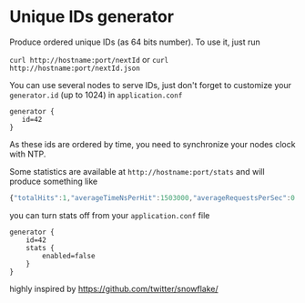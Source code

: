 Unique IDs generator
=====================================

Produce ordered unique IDs (as 64 bits number). To use it, just run

`curl http://hostname:port/nextId` or `curl http://hostname:port/nextId.json`

You can use several nodes to serve IDs, just don't forget to customize your `generator.id` (up to 1024) in `application.conf`

```
generator {
   id=42
}
```

As these ids are ordered by time, you need to synchronize your nodes clock with NTP.

Some statistics are available at `http://hostname:port/stats` and will produce something like

```javascript
{"totalHits":1,"averageTimeNsPerHit":1503000,"averageRequestsPerSec":0.0}
```

you can turn stats off from your `application.conf` file

```
generator {
    id=42
    stats {
        enabled=false
    }
}
```

highly inspired by https://github.com/twitter/snowflake/
